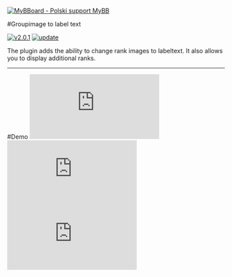 [![MyBBoard - Polski support MyBB](https://mybboard.pl/images/mybbpl/logo.png "MyBBoard - Polski support MyBB")](http://mybboard.pl "MyBBoard - Polski support MyBB")

#Groupimage to label text

[![v2.0.1](https://img.shields.io/badge/release-v2.0.1-green.svg "v2.0.1")](https://github.com/inferno211/Groupimage-to-label-text/releases "v2.0.1") [![update](https://img.shields.io/badge/update-08.05.2018-red.svg "update")](https://github.com/inferno211/Groupimage-to-label-text/commits/master "update")

The plugin adds the ability to change rank images to labeltext. It also allows you to display additional ranks.

----
#Demo
![Ex.](https://mybboard.pl/xthreads_attach.php?file=2124_1525709793_0920f343/d333971c883fd0c26ea244ce5e74b648/other%20groups.png)
![](https://mybboard.pl/xthreads_attach.php?file=1537_1454510370_3fd46247/db2a04048bd7ff936dd7fbbfcda8b762/profile.png)
![](https://mybboard.pl/xthreads_attach.php?file=1536_1454510370_cbcd1525/0e0a68e3a425de421f5de7b1f9850f9d/posts.png)
